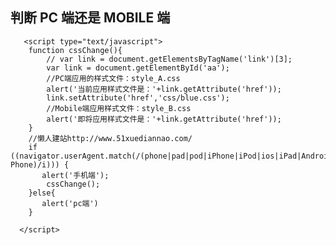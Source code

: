 ## 判断 PC 端还是 MOBILE 端 ##
  
       <script type="text/javascript">
        function cssChange(){
            // var link = document.getElementsByTagName('link')[3];
            var link = document.getElementById('aa');
            //PC端应用的样式文件：style_A.css
            alert('当前应用样式文件是：'+link.getAttribute('href'));
            link.setAttribute('href','css/blue.css');
            //Mobile端应用样式文件：style_B.css
            alert('即将应用样式文件是：'+link.getAttribute('href'));
        }
        //懒人建站http://www.51xuediannao.com/
        if    ((navigator.userAgent.match(/(phone|pad|pod|iPhone|iPod|ios|iPad|Android|Mobile|BlackBerry|IEMobile|MQQBrowser|JUC|Fennec|wOSBrowser|BrowserNG|WebOS|Symbian|Windows Phone)/i))) {
           alert('手机端');
            cssChange(); 
        }else{
           alert('pc端')
        }

      </script>
